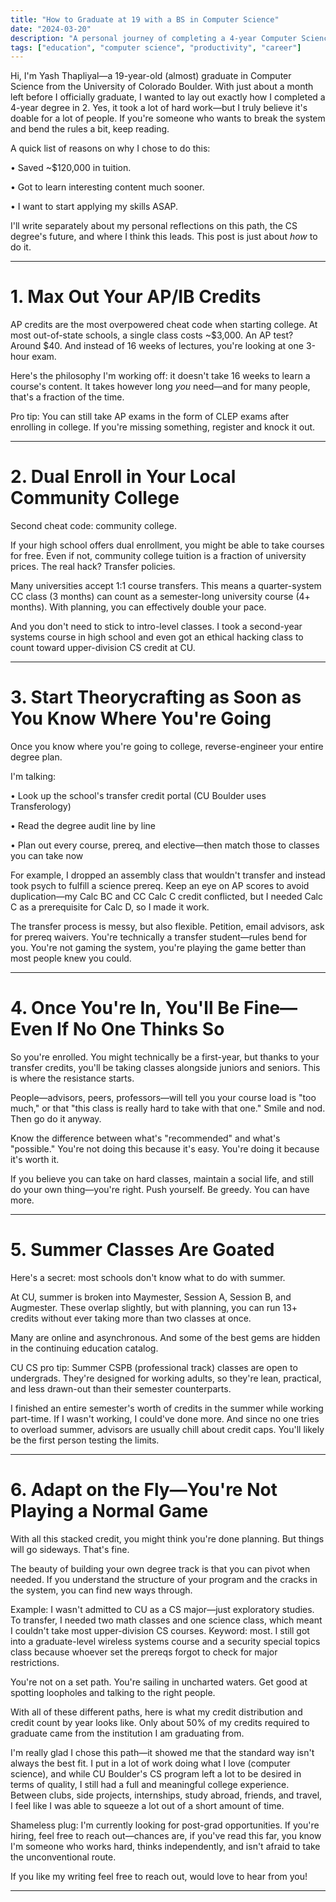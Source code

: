```yaml
---
title: "How to Graduate at 19 with a BS in Computer Science"
date: "2024-03-20"
description: "A personal journey of completing a 4-year Computer Science degree in 2 years at CU Boulder, with practical strategies and insights"
tags: ["education", "computer science", "productivity", "career"]
---
```


Hi, I'm Yash Thapliyal—a 19-year-old (almost) graduate in Computer Science from the University of Colorado Boulder. With just about a month left before I officially graduate, I wanted to lay out exactly how I completed a 4-year degree in 2. Yes, it took a lot of hard work—but I truly believe it's doable for a lot of people. If you're someone who wants to break the system and bend the rules a bit, keep reading.

A quick list of reasons on why I chose to do this:

• Saved ~$120,000 in tuition.

• Got to learn interesting content much sooner.

• I want to start applying my skills ASAP.

I'll write separately about my personal reflections on this path, the CS degree's future, and where I think this leads. This post is just about *how* to do it.

---

# 1. Max Out Your AP/IB Credits

AP credits are the most overpowered cheat code when starting college. At most out-of-state schools, a single class costs ~$3,000. An AP test? Around $40. And instead of 16 weeks of lectures, you're looking at one 3-hour exam.

Here's the philosophy I'm working off: it doesn't take 16 weeks to learn a course's content. It takes however long *you* need—and for many people, that's a fraction of the time.

Pro tip: You can still take AP exams in the form of CLEP exams after enrolling in college. If you're missing something, register and knock it out.

---

# 2. Dual Enroll in Your Local Community College

Second cheat code: community college.

If your high school offers dual enrollment, you might be able to take courses for free. Even if not, community college tuition is a fraction of university prices. The real hack? Transfer policies.

Many universities accept 1:1 course transfers. This means a quarter-system CC class (3 months) can count as a semester-long university course (4+ months). With planning, you can effectively double your pace.

And you don't need to stick to intro-level classes. I took a second-year systems course in high school and even got an ethical hacking class to count toward upper-division CS credit at CU.

---

# 3. Start Theorycrafting as Soon as You Know Where You're Going

Once you know where you're going to college, reverse-engineer your entire degree plan.

I'm talking:

• Look up the school's transfer credit portal (CU Boulder uses Transferology)

• Read the degree audit line by line

• Plan out every course, prereq, and elective—then match those to classes you can take now

For example, I dropped an assembly class that wouldn't transfer and instead took psych to fulfill a science prereq. Keep an eye on AP scores to avoid duplication—my Calc BC and CC Calc C credit conflicted, but I needed Calc C as a prerequisite for Calc D, so I made it work.

The transfer process is messy, but also flexible. Petition, email advisors, ask for prereq waivers. You're technically a transfer student—rules bend for you. You're not gaming the system, you're playing the game better than most people knew you could.

---

# 4. Once You're In, You'll Be Fine—Even If No One Thinks So

So you're enrolled. You might technically be a first-year, but thanks to your transfer credits, you'll be taking classes alongside juniors and seniors. This is where the resistance starts.

People—advisors, peers, professors—will tell you your course load is "too much," or that "this class is really hard to take with that one." Smile and nod. Then go do it anyway.

Know the difference between what's "recommended" and what's "possible." You're not doing this because it's easy. You're doing it because it's worth it.

If you believe you can take on hard classes, maintain a social life, and still do your own thing—you're right. Push yourself. Be greedy. You can have more.

---

# 5. Summer Classes Are Goated

Here's a secret: most schools don't know what to do with summer.

At CU, summer is broken into Maymester, Session A, Session B, and Augmester. These overlap slightly, but with planning, you can run 13+ credits without ever taking more than two classes at once.

Many are online and asynchronous. And some of the best gems are hidden in the continuing education catalog.

CU CS pro tip: Summer CSPB (professional track) classes are open to undergrads. They're designed for working adults, so they're lean, practical, and less drawn-out than their semester counterparts.

I finished an entire semester's worth of credits in the summer while working part-time. If I wasn't working, I could've done more. And since no one tries to overload summer, advisors are usually chill about credit caps. You'll likely be the first person testing the limits.

---

# 6. Adapt on the Fly—You're Not Playing a Normal Game

With all this stacked credit, you might think you're done planning. But things will go sideways. That's fine.

The beauty of building your own degree track is that you can pivot when needed. If you understand the structure of your program and the cracks in the system, you can find new ways through.

Example: I wasn't admitted to CU as a CS major—just exploratory studies. To transfer, I needed two math classes and one science class, which meant I couldn't take most upper-division CS courses. Keyword: most. I still got into a graduate-level wireless systems course and a security special topics class because whoever set the prereqs forgot to check for major restrictions.

You're not on a set path. You're sailing in uncharted waters. Get good at spotting loopholes and talking to the right people.

With all of these different paths, here is what my credit distribution and credit count by year looks like. Only about 50% of my credits required to graduate came from the institution I am graduating from.

<div className="iframe-container">

I'm really glad I chose this path—it showed me that the standard way isn't always the best fit. I put in a lot of work doing what I love (computer science), and while CU Boulder's CS program left a lot to be desired in terms of quality, I still had a full and meaningful college experience. Between clubs, side projects, internships, study abroad, friends, and travel, I feel like I was able to squeeze a lot out of a short amount of time.

Shameless plug: I'm currently looking for post-grad opportunities. If you're hiring, feel free to reach out—chances are, if you've read this far, you know I'm someone who works hard, thinks independently, and isn't afraid to take the unconventional route.

If you like my writing feel free to reach out, would love to hear from you!

---

